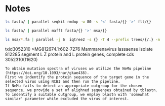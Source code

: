 # Notes

<!-- 
Need to filter small parts using seqkit filter -->

```bash
ls fasta/ | parallel seqkit rmdup -w 80 -s '<' fasta/{} '>' flt/{}

ls fasta/ | parallel mafft fasta/{} '>' msa/{}

ls msa/*.fa | parallel -j 6  iqtree2 -s {} -T 4 --prefix trees/{/.} -n 10 --ninit 10 --fast

```

txid3052310     >MG812674.1:602-7276 Mammarenavirus lassaense isolate 812285 segment L Z protein and L protein genes, complete cds
3052310(11620)

```
To obtain mutation spectra of viruses we utilize the NeMu pipeline (https://doi.org/10.1093/nar/gkae438).
First we indentify the protein sequence of the target gene in the selected virus using NCBI and then run the pipeline.
If NeMu fails to detect an appropriate outgroup for the chosen sequence, we provide a set of alighned sequenses obtained by tblastn. To indentify a suitable outgroup, we employ blastn with 'somewhat similar' parameter while excluded the virus of interest.
 

